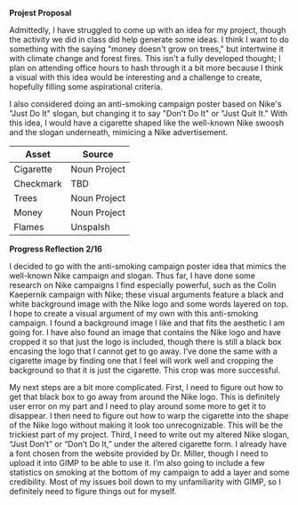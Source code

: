 **Projest Proposal**

Admittedly, I have struggled to come up with an idea for my project, though the activity we did in class did help generate some ideas. I think I want to do something with the saying "money doesn't grow on trees," but intertwine it with climate change and forest fires. This isn't a fully developed thought; I plan on attending office hours to hash through it a bit more because I think a visual with this idea would be interesting and a challenge to create, hopefully filling some aspirational criteria. 

I also considered doing an anti-smoking campaign poster based on Nike's "Just Do It" slogan, but changing it to say "Don't Do It" or "Just Quit It." With this idea, I would have a cigarette shaped like the well-known Nike swoosh and the slogan underneath, mimicing a Nike advertisement. 

| Asset | Source |
| ----- | ------ | 
| Cigarette | Noun Project | 
| Checkmark | TBD |
| Trees | Noun Project | 
| Money | Noun Project | 
| Flames | Unspalsh | 

**Progress Reflection 2/16**

I decided to go with the anti-smoking campaign poster idea that mimics the well-known Nike campaign and slogan. Thus far, I have done some research on Nike campaigns I find especially powerful, such as the Colin Kaepernik campaign with Nike; these visual arguments feature a black and white background image with the Nike logo and some words layered on top. I hope to create a visual argument of my own with this anti-smoking campaign. I found a background image I like and that fits the aesthetic I am going for. I have also found an image that contains the Nike logo and have cropped it so that just the logo is included, though there is still a black box encasing the logo that I cannot get to go away. I’ve done the same with a cigarette image by finding one that I feel will work well and cropping the background so that it is just the cigarette. This crop was more successful. 

My next steps are a bit more complicated. First, I need to figure out how to get that black box to go away from around the Nike logo. This is definitely user error on my part and I need to play around some more to get it to disappear. I then need to figure out how to warp the cigarette into the shape of the Nike logo without making it look too unrecognizable. This will be the trickiest part of my project. Third, I need to write out my altered Nike slogan, “Just Don’t” or “Don’t Do It,” under the altered cigarette form. I already have a font chosen from the website provided by Dr. Miller, though I need to upload it into GIMP to be able to use it. I’m also going to include a few statistics on smoking at the bottom of my campaign to add a layer and some credibility. Most of my issues boil down to my unfamiliarity with GIMP, so I definitely need to figure things out for myself.
